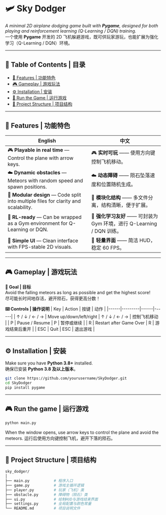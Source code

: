 # 🛩️ Sky Dodger  
_A minimal 2D airplane dodging game built with **Pygame**, designed for both playing and reinforcement learning (Q-Learning / DQN) training._  
一个使用 **Pygame** 开发的 2D 飞机躲避游戏，既可供玩家游玩，也能扩展为强化学习（Q-Learning / DQN）环境。  

---

## 📖 Table of Contents | 目录
- [🌟 Features | 功能特色](#-features--功能特色)  
- [🎮 Gameplay | 游戏玩法](#-gameplay--游戏玩法)  
- [⚙️ Installation | 安装](#️-installation--安装)  
- [🚀 Run the Game | 运行游戏](#-run-the-game--运行游戏)  
- [📂 Project Structure | 项目结构](#-project-structure--项目结构)   

---

## 🌟 Features | 功能特色

| English | 中文 |
|----------|------|
| 🎮 **Playable in real time** — Control the plane with arrow keys. | 🎮 **实时可玩** —— 使用方向键控制飞机移动。 |
| ☁️ **Dynamic obstacles** — Meteors with random speed and spawn positions. | ☁️ **动态障碍** —— 陨石坠落速度和位置随机生成。 |
| 🧱 **Modular design** — Code split into multiple files for clarity and scalability. | 🧱 **模块化结构** —— 多文件分离，结构清晰，便于扩展。 |
| 🧠 **RL-ready** — Can be wrapped as a Gym environment for Q-Learning or DQN. | 🧠 **强化学习友好** —— 可封装为 Gym 环境，进行 Q-Learning / DQN 训练。 |
| 🎨 **Simple UI** — Clean interface with FPS-stable 2D visuals. | 🎨 **轻量界面** —— 简洁 HUD，稳定 60 FPS。 |

---

## 🎮 Gameplay | 游戏玩法

**🎯 Goal | 目标**  
Avoid the falling meteors as long as possible and get the highest score!  
尽可能长时间地存活，避开陨石，获得更高分数！  

**⌨️ Controls | 操作说明**
| Key | Action | 按键 | 动作 |
|------|---------|------|------|
| ↑ / ↓ / ← / → | Move up/down/left/right | ↑ / ↓ / ← / → | 控制飞机移动 |
| P | Pause / Resume | P | 暂停或继续 |
| R | Restart after Game Over | R | 游戏结束后重开 |
| ESC | Quit | ESC | 退出游戏 |

---

## ⚙️ Installation | 安装

Make sure you have **Python 3.8+** installed.  
确保已安装 **Python 3.8 及以上版本**。

```bash
git clone https://github.com/yourusername/SkyDodger.git
cd SkyDodger
pip install pygame
```
---

## 🎮 Run the game | 运行游戏
```bash
python main.py
```
When the window opens, use arrow keys to control the plane and avoid the meteors. 
运行后使用方向键控制飞机，避开下落的陨石。

---

## 📖 Project Structure | 项目结构
```bash
sky_dodger/
│
├── main.py           # 程序入口
├── game.py           # 游戏主循环逻辑
├── player.py         # 玩家（飞机）类
├── obstacle.py       # 障碍物（陨石）类
├── ui.py             # 绘制HUD与游戏结束界面
├── settings.py       # 全局配置与颜色常量
└── README.md         # 项目说明文件
```
